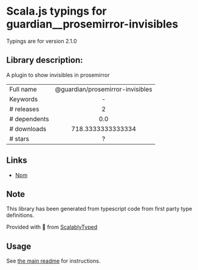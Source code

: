 
# Scala.js typings for guardian__prosemirror-invisibles

Typings are for version 2.1.0

## Library description:
A plugin to show invisibles in prosemirror

|                    |                 |
| ------------------ | :-------------: |
| Full name          | @guardian/prosemirror-invisibles |
| Keywords           | - |
| # releases         | 2 |
| # dependents       | 0.0 |
| # downloads        | 718.3333333333334 |
| # stars            | ? |

## Links
- [Npm](https://www.npmjs.com/package/%40guardian%2Fprosemirror-invisibles)
    


## Note
This library has been generated from typescript code from first party type definitions.

Provided with :purple_heart: from [ScalablyTyped](https://github.com/oyvindberg/ScalablyTyped)

## Usage
See [the main readme](../../readme.md) for instructions.


